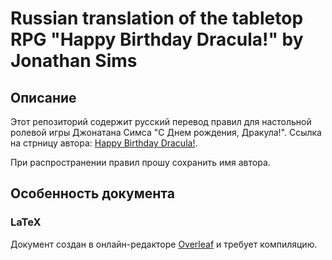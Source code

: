 # Russian translation of the tabletop RPG "Happy Birthday Dracula!" by Jonathan Sims

## Описание

Этот репозиторий содержит русский перевод правил для настольной ролевой игры Джонатана Симса "С Днем рождения, Дракула!". Ссылка на стрницу автора: [Happy Birthday Dracula!](https://jonathan-sims.com/games/). 

При распространении правил прошу сохранить имя автора.

## Особенность документа

### LaTeX

Документ создан в онлайн-редакторе [Overleaf](https://ru.overleaf.com/) и требует компиляцию. 
